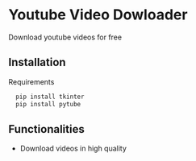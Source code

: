# Youtube Video Dowloader

Download youtube videos for free

## Installation

Requirements

```bash
  pip install tkinter
  pip install pytube
```
    
## Functionalities

- Download videos in high quality
